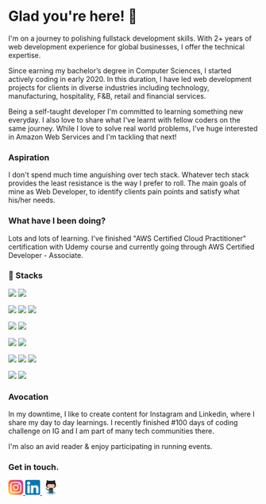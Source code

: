 # Glad you're here! 👋

I'm on a journey to polishing fullstack development skills. With 2+ years of web development experience for global businesses, I offer the technical expertise.

Since earning my bachelor’s degree in Computer Sciences, I started actively coding in early 2020. In this duration, I have led web development projects for clients in diverse industries including technology, manufacturing, hospitality, F&B, retail and financial services.

Being a self-taught developer I'm committed to learning something new everyday. I also love to share what I've learnt with fellow coders on the same journey. While I love to solve real world problems, I've huge interested in Amazon Web Services and I'm tackling that next!

### Aspiration

I don't spend much time anguishing over tech stack. Whatever tech stack provides the least resistance is the way I prefer to roll. The main goals of mine as Web Developer, to identify clients pain points and satisfy what his/her needs.

### What have I been doing?

Lots and lots of learning. I've finished "AWS Certified Cloud Practitioner" certification with Udemy course and currently going through AWS Certified Developer - Associate.

### 🔭 Stacks

![](https://img.shields.io/badge/Language-HTML5-informational?style=plastic&logo=html5&logoColor=white&color=10A0CC&labelColor=003366 )
![](https://img.shields.io/badge/Library-Bootstrap-informational?style=plastic&logo=bootstrap&logoColor=white&color=10A0CC&labelColor=003366 )

![](https://img.shields.io/badge/Language-Javascript-informational?style=plastic&logo=javascript&logoColor=white&color=10A0CC&labelColor=003366 )
![](https://img.shields.io/badge/Library-React-informational?style=plastic&logo=react&logoColor=white&color=10A0CC&labelColor=003366 )
![](https://img.shields.io/badge/Library-Redux-informational?style=plastic&logo=redux&logoColor=white&color=10A0CC&labelColor=003366 )

![](https://img.shields.io/badge/Language-PHP-informational?style=plastic&logo=php&logoColor=white&color=10A0CC&labelColor=003366 )
![](https://img.shields.io/badge/Framework-Laravel-informational?style=plastic&logo=laravel&logoColor=white&color=10A0CC&labelColor=003366 )

![](https://img.shields.io/badge/Database-MySQL-informational?style=plastic&logo=mysql&logoColor=white&color=10A0CC&labelColor=003366 )
![](https://img.shields.io/badge/Cloud-AWS-informational?style=plastic&logo=amazon&logoColor=white&color=10A0CC&labelColor=003366 )

![](https://img.shields.io/badge/IDE-VS%20Code-informational?style=plastic&logo=visualstudio\&logoColor=white&color=10A0CC&labelColor=003366 )
![](https://img.shields.io/badge/Chrome-DevTools-informational?style=plastic&logo=google&logoColor=white&color=10A0CC&labelColor=003366 )
![](https://img.shields.io/badge/DevOps-Git-informational?style=plastic&logo=git&logoColor=white&color=10A0CC&labelColor=003366 )

![](https://img.shields.io/badge/OS-Linux-informational?style=plastic&logo=linux&logoColor=white&color=10A0CC&labelColor=003366 )
![](https://img.shields.io/badge/OS-Windows-informational?style=plastic&logo=windows&logoColor=white&color=10A0CC&labelColor=003366 )

### Avocation

In my downtime, I like to create content for Instagram and Linkedin, where I share my day to day learnings. I recently finished #100 days of coding challenge on IG and I am part of many tech communities there.

I'm also an avid reader & enjoy participating in running events.

### Get in touch.


<a href="https://www.instagram.com/talha.tech"><img height="30" src="icon/instagram.png"/>
<a href="https://www.linkedin.com/in/talhatech/"><img height="30" src="icon/linkedin.png"/>
<a href="https://github.com/talhatech"><img height="30" src="icon/octocat.png"/>
